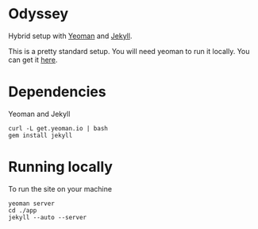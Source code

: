 Odyssey
=======

Hybrid setup with [Yeoman](http://yeoman.io/) and [Jekyll](http://jekyllrb.com/).

This is a pretty standard  setup. You will need yeoman to run it locally. You can get it [here](http://yeoman.io/installation.html).

Dependencies
=======

Yeoman and Jekyll

```
curl -L get.yeoman.io | bash
gem install jekyll
```

Running locally
=======

To run the site on your machine

```
yeoman server
cd ./app
jekyll --auto --server
```
